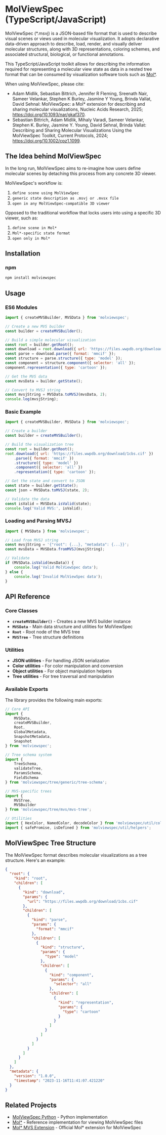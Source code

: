 # MolViewSpec (TypeScript/JavaScript)


MolViewSpec (*.msvj) is a JSON-based file format that is used to describe visual scenes or views used in molecular visualization. It adopts declarative data-driven approach to describe, load, render, and visually deliver molecular structures, along with 3D representations, coloring schemes, and associated structural, biological, or functional annotations.

This TypeScript/JavaScript toolkit allows for describing the information required for representing a molecular view state as data in a nested tree format that can be consumed by visualization software tools such as [Mol*](https://github.com/molstar/molstar/tree/master/src/extensions/mvs).

When using MolViewSpec, please cite:

- Adam Midlik, Sebastian Bittrich, Jennifer R Fleming, Sreenath Nair, Sameer Velankar, Stephen K Burley, Jasmine Y Young, Brinda Vallat, David Sehnal: MolViewSpec: a Mol* extension for describing and sharing molecular visualizations, Nucleic Acids Research, 2025; https://doi.org/10.1093/nar/gkaf370.
- Sebastian Bittrich, Adam Midlik, Mihaly Varadi, Sameer Velankar, Stephen K. Burley, Jasmine Y. Young, David Sehnal, Brinda Vallat: Describing and Sharing Molecular Visualizations Using the MolViewSpec Toolkit, Current Protocols, 2024; https://doi.org/10.1002/cpz1.1099.

## The Idea behind MolViewSpec

In the long run, MolViewSpec aims to re-imagine how users define molecular scenes by detaching this process from any concrete 3D viewer.

MolViewSpec's workflow is:
1. `define scene using MolViewSpec`
2. `generic state description as .msvj or .mvsx file`
3. `open in any MolViewSpec-compatible 3D viewer`

Opposed to the traditional workflow that locks users into using a specific 3D viewer, such as:
1. `define scene in Mol*`
2. `Mol*-specific state format`
3. `open only in Mol*`

## Installation

### npm
```bash
npm install molviewspec
```

## Usage

### ES6 Modules

```javascript
import { createMVSBuilder, MVSData } from 'molviewspec';

// Create a new MVS builder
const builder = createMVSBuilder();

// Build a simple molecular visualization
const root = builder.getRoot();
const download = root.download({ url: 'https://files.wwpdb.org/download/1cbs.cif' });
const parse = download.parse({ format: 'mmcif' });
const structure = parse.structure({ type: 'model' });
const component = structure.component({ selector: 'all' });
component.representation({ type: 'cartoon' });

// Get the MVS data
const mvsData = builder.getState();

// Convert to MVSJ string
const mvsjString = MVSData.toMVSJ(mvsData, 2);
console.log(mvsjString);
```


### Basic Example

```javascript
import { createMVSBuilder, MVSData } from 'molviewspec';

// Create a builder
const builder = createMVSBuilder();

// Build the visualization tree
const root = builder.getRoot();
root.download({ url: 'https://files.wwpdb.org/download/1cbs.cif' })
    .parse({ format: 'mmcif' })
    .structure({ type: 'model' })
    .component({ selector: 'all' })
    .representation({ type: 'cartoon' });

// Get the state and convert to JSON
const state = builder.getState();
const json = MVSData.toMVSJ(state, 2);

// Validate the data
const isValid = MVSData.isValid(state);
console.log('Valid MVS:', isValid);
```

### Loading and Parsing MVSJ

```javascript
import { MVSData } from 'molviewspec';

// Load from MVSJ string
const mvsjString = '{"root": {...}, "metadata": {...}}';
const mvsData = MVSData.fromMVSJ(mvsjString);

// Validate
if (MVSData.isValid(mvsData)) {
    console.log('Valid MolViewSpec data');
} else {
    console.log('Invalid MolViewSpec data');
}
```

## API Reference

### Core Classes

- **`createMVSBuilder()`** - Creates a new MVS builder instance
- **`MVSData`** - Main data structure and utilities for MolViewSpec
- **`Root`** - Root node of the MVS tree
- **`MVSTree`** - Tree structure definitions

### Utilities

- **JSON utilities** - For handling JSON serialization
- **Color utilities** - For color manipulation and conversion
- **Object utilities** - For object manipulation helpers
- **Tree utilities** - For tree traversal and manipulation

### Available Exports

The library provides the following main exports:

```javascript
// Core API
import {
    MVSData,
    createMVSBuilder,
    Root,
    GlobalMetadata,
    SnapshotMetadata,
    Snapshot
} from 'molviewspec';

// Tree schema system
import {
    TreeSchema,
    validateTree,
    ParamsSchema,
    FieldSchema
} from 'molviewspec/tree/generic/tree-schema';

// MVS-specific trees
import {
    MVSTree,
    MVSBuilder
} from 'molviewspec/tree/mvs/mvs-tree';

// Utilities
import { HexColor, NamedColor, decodeColor } from 'molviewspec/util/color';
import { safePromise, isDefined } from 'molviewspec/util/helpers';
```


## MolViewSpec Tree Structure

The MolViewSpec format describes molecular visualizations as a tree structure. Here's an example:

```json
{
  "root": {
    "kind": "root",
    "children": [
      {
        "kind": "download",
        "params": {
          "url": "https://files.wwpdb.org/download/1cbs.cif"
        },
        "children": [
          {
            "kind": "parse",
            "params": {
              "format": "mmcif"
            },
            "children": [
              {
                "kind": "structure",
                "params": {
                  "type": "model"
                },
                "children": [
                  {
                    "kind": "component",
                    "params": {
                      "selector": "all"
                    },
                    "children": [
                      {
                        "kind": "representation",
                        "params": {
                          "type": "cartoon"
                        }
                      }
                    ]
                  }
                ]
              }
            ]
          }
        ]
      }
    ]
  },
  "metadata": {
    "version": "1.0.0",
    "timestamp": "2023-11-16T11:41:07.421220"
  }
}
```

## Related Projects

- [MolViewSpec Python](https://github.com/molstar/mol-view-spec) - Python implementation
- [Mol*](https://github.com/molstar/molstar) - Reference implementation for viewing MolViewSpec files
- [Mol* MVS Extension](https://github.com/molstar/molstar/tree/master/src/extensions/mvs) - Official Mol* extension for MolViewSpec
